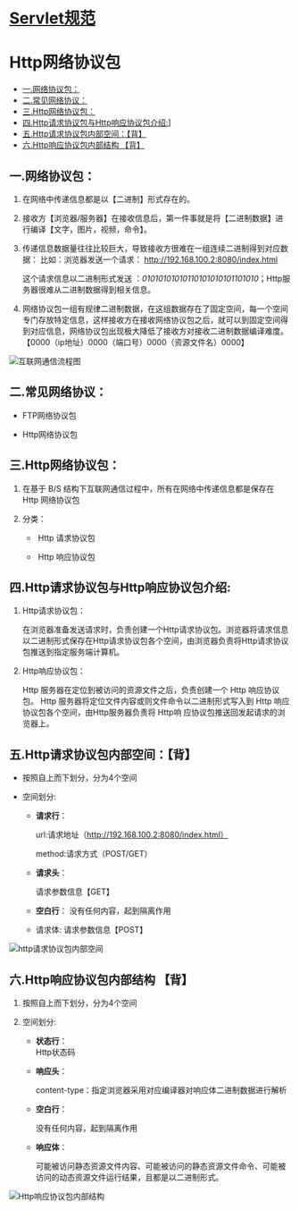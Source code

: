 # [Servlet规范](https://github.com/Type-Gao/blog/issues/3)

# Http网络协议包  
  - [一.网络协议包：](#一网络协议包)
  - [二.常见网络协议：](#二常见网络协议)
  - [三.Http网络协议包：](#三http网络协议包)
  - [四.Http请求协议包与Http响应协议包介绍:](#四http请求协议包与http响应协议包介绍)]
  - [五.Http请求协议包内部空间：【背】](#五http请求协议包内部空间背)
  - [六.Http响应协议包内部结构 【背】](#六http响应协议包内部结构-背)

## 一.网络协议包：

1. 在网络中传递信息都是以【二进制】形式存在的。

2. 接收方【浏览器/服务器】在接收信息后，第一件事就是将【二进制数据】进行编译【文字，图片，视频，命令】。

3. 传递信息数据量往往比较巨大，导致接收方很难在一组连续二进制得到对应数据：
   比如：浏览器发送一个请求： http://192.168.100.2:8080/index.html
   
   这个请求信息以二进制形式发送 ：*01010101010110101010101101010*；Http服务器很难从二进制数据得到相关信息。

4. 网络协议包一组有规律二进制数据，在这组数据存在了固定空间，每一个空间专门存放特定信息，这样接收方在接收网络协议包之后，就可以到固定空间得到对应信息，网络协议包出现极大降低了接收方对接收二进制数据编译难度。
   【0000（ip地址）0000（端口号）0000（资源文件名）0000】

![互联网通信流程图](http://gao8847.oss-cn-hangzhou.aliyuncs.com/img%E4%BA%92%E8%81%94%E7%BD%91%E9%80%9A%E4%BF%A1%E6%B5%81%E7%A8%8B%E5%9B%BE.png)



## 二.常见网络协议：

- FTP网络协议包

- Http网络协议包



## 三.Http网络协议包：

1. 在基于 B/S 结构下互联网通信过程中，所有在网络中传递信息都是保存在 Http 网络协议包

2. 分类：

   - ​	Http 请求协议包

   - ​	Http 响应协议包



## 四.Http请求协议包与Http响应协议包介绍:

1. Http请求协议包：

   在浏览器准备发送请求时，负责创建一个Http请求协议包。浏览器将请求信息以二进制形式保存在Http请求协议包各个空间，由浏览器负责将Http请求协议包推送到指定服务端计算机。

   

2. Http响应协议包：

   Http 服务器在定位到被访问的资源文件之后，负责创建一个 Http 响应协议包。 Http 服务器将定位文件内容或则文件命令以二进制形式写入到 Http 响应协议包各个空间，由Http服务器负责将 Http响 应协议包推送回发起请求的浏览器上。



## 五.Http请求协议包内部空间：【背】

- 按照自上而下划分，分为4个空间

- 空间划分:

   - **请求行**：

      url:请求地址（http://192.168.100.2:8080/index.html）

      method:请求方式（POST/GET）

   - **请求头**：

     请求参数信息【GET】

   - **空白行**：
     没有任何内容，起到隔离作用

   - 请求体:
     请求参数信息【POST】

![http请求协议包内部空间](http://gao8847.oss-cn-hangzhou.aliyuncs.com/imghttp%E8%AF%B7%E6%B1%82%E5%8D%8F%E8%AE%AE%E5%8C%85%E5%86%85%E9%83%A8%E7%A9%BA%E9%97%B4.png)



## 六.Http响应协议包内部结构 【背】

1. 按照自上而下划分，分为4个空间

2. 空间划分:

   - **状态行**：             
     Http状态码
     
   - **响应头**：            
     
     content-type：指定浏览器采用对应编译器对响应体二进制数据进行解析

   - **空白行**：

     没有任何内容，起到隔离作用

   - **响应体**：

     可能被访问静态资源文件内容、可能被访问的静态资源文件命令、可能被访问的动态资源文件运行结果，且都是以二进制形式。


![Http响应协议包内部结构](http://gao8847.oss-cn-hangzhou.aliyuncs.com/imgHttp%E5%93%8D%E5%BA%94%E5%8D%8F%E8%AE%AE%E5%8C%85%E5%86%85%E9%83%A8%E7%BB%93%E6%9E%84.png)